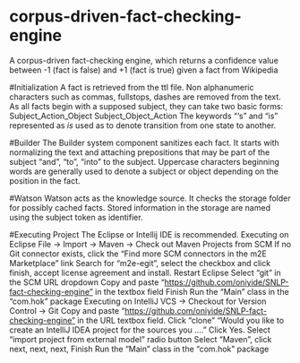 # corpus-driven-fact-checking-engine
A corpus-driven fact-checking engine, which returns a confidence value between -1 (fact is false) and +1 (fact is true) given a fact from Wikipedia

#Initialization
A fact is retrieved from the ttl file. Non alphanumeric characters such as commas, fullstops, dashes are removed from the text. As all facts begin with a supposed subject, they can take two basic forms:
Subject_Action_Object
Subject_Object_Action
The keywords “‘s” and “is” represented as _is_ used as to denote transition from one state to another. 


#Builder
The Builder system component sanitizes each fact. It starts with normalizing the text and attaching prepositions that may be part of the subject “and”, “to”, “into” to the subject.
Uppercase characters beginning words are generally used to denote a subject or object depending on the position in the fact. 

#Watson
Watson acts as the knowledge source. It checks the storage folder for possibly cached facts. Stored information in the storage are named using the subject token as identifier. 

#Executing Project
The Eclipse or Intellij IDE is recommended.
Executing on Eclipse
File -> Import -> Maven -> Check out Maven Projects from SCM
If no Git connector exists, click the “Find more SCM connectors in the m2E Marketplace” link
 Search for “m2e-egit”, select the checkbox and click finish, accept license agreement and install. Restart Eclipse
Select “git” in the SCM URL dropdown
Copy and paste “https://github.com/oniyide/SNLP-fact-checking-engine” in the textbox field
Finish
Run the “Main” class in the “com.hok” package
Executing on IntelliJ
VCS -> Checkout for Version Control -> Git
Copy and paste “https://github.com/oniyide/SNLP-fact-checking-engine” in the URL textbox field. Click “clone”
“Would you like to create an IntelliJ IDEA project for the sources you ....” Click Yes.
Select “import project from external model” radio button
Select “Maven”, click next, next, next, Finish
Run the “Main” class in the “com.hok” package

